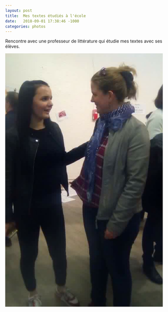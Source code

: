 ```yaml
---
layout: post
title:  Mes textes étudiés à l'école
date:   2018-09-01 17:38:46 -1000
categories: photos
---
```

Rencontre avec une professeur de littérature qui étudie mes textes avec ses élèves. 

![IMG_2045](/photos/IMG_2045.jpeg)

